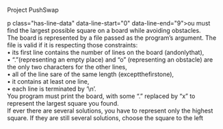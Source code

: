 Project PushSwap

p class="has-line-data" data-line-start="0" data-line-end="9">ou must find the largest possible square on a board while avoiding obstacles.<br> The board is represented by a file passed as the program’s argument. The file is valid if it is respecting those constraints:<br> • its first line contains the number of lines on the board (andonlythat),<br> • “.”(representing an empty place) and “o” (representing an obstacle) are the only two characters for the other lines,<br> • all of the line sare of the same length (exceptthefirstone),<br> • it contains at least one line,<br> • each line is terminated by ‘\n’.<br> You program must print the board, with some “.” replaced by “x” to represent the largest square you found.<br> If ever there are several solutions, you have to represent only the highest square. If they are still several solutions, choose the square to the left</p>
